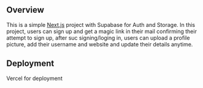 ## Overview

This is a simple [Next.js](https://nextjs.org/) project with Supabase for Auth and Storage. In this project, users can sign up and get a magic link in their mail confirming their attempt to sign up, after suc signing/loging in, users can upload a profile picture, add their username and website and update their details anytime. 

## Deployment

Vercel for deployment


